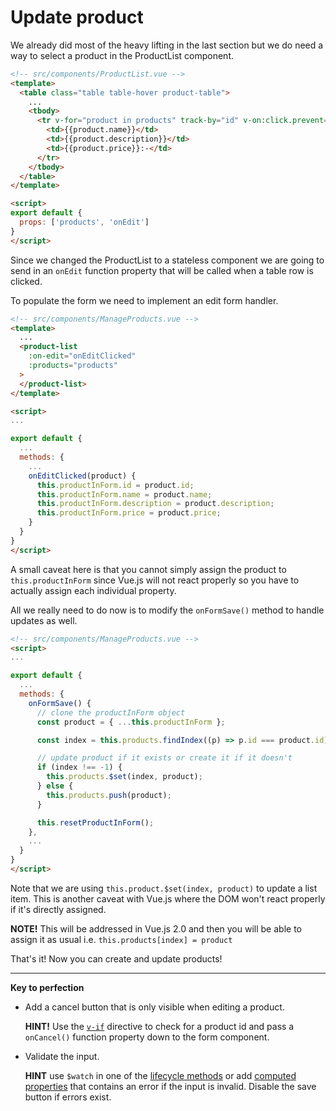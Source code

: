 # Update product

We already did most of the heavy lifting in the last section but we do need a way to select a
product in the ProductList component.

```html
<!-- src/components/ProductList.vue -->
<template>
  <table class="table table-hover product-table">
    ...
    <tbody>
      <tr v-for="product in products" track-by="id" v-on:click.prevent="onEdit(product)">
        <td>{{product.name}}</td>
        <td>{{product.description}}</td>
        <td>{{product.price}}:-</td>
      </tr>
    </tbody>
  </table>
</template>

<script>
export default {
  props: ['products', 'onEdit']
}
</script>
```

Since we changed the ProductList to a stateless component we are going to send in an
`onEdit` function property that will be called when a table row is clicked.

To populate the form we need to implement an edit form handler.
```html
<!-- src/components/ManageProducts.vue -->
<template>
  ...
  <product-list
    :on-edit="onEditClicked"
    :products="products"
  >
  </product-list>
</template>

<script>
...

export default {
  ...
  methods: {
    ...
    onEditClicked(product) {
      this.productInForm.id = product.id;
      this.productInForm.name = product.name;
      this.productInForm.description = product.description;
      this.productInForm.price = product.price;
    }
  }
}
</script>
```

A small caveat here is that you cannot simply assign the product to `this.productInForm`
since Vue.js will not react properly so you have to actually assign each individual property.


All we really need to do now is to modify the `onFormSave()` method to handle updates
as well.

```html
<!-- src/components/ManageProducts.vue -->
<script>
...

export default {
  ...
  methods: {
    onFormSave() {
      // clone the productInForm object
      const product = { ...this.productInForm };

      const index = this.products.findIndex((p) => p.id === product.id);

      // update product if it exists or create it if it doesn't
      if (index !== -1) {
        this.products.$set(index, product);
      } else {
        this.products.push(product);
      }

      this.resetProductInForm();
    },
    ...
  }
}
</script>
```

Note that we are using `this.product.$set(index, product)` to update a list item.
This is another caveat with Vue.js where the DOM won't react properly if it's directly
assigned.

**NOTE!**
This will be addressed in Vue.js 2.0 and then you will be able to assign it as usual i.e. `this.products[index] = product`

That's it! Now you can create and update products!

---

**Key to perfection**
 * Add a cancel button that is only visible when editing a product.

   **HINT!** Use the [`v-if`](https://vuejs.org/guide/conditional.html#v-if) directive to check for a product id and pass a `onCancel()`
   function property down to the form component.
 * Validate the input.

   **HINT** use `$watch` in one of the [lifecycle methods](https://vuejs.org/guide/instance.html#Instance-Lifecycle) or add [computed properties](https://vuejs.org/guide/computed.html)
   that contains an error if the input is invalid. Disable the save button if errors exist.
